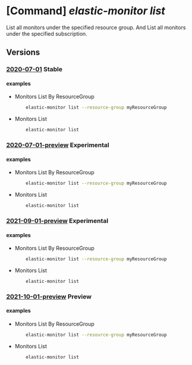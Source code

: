 # [Command] _elastic-monitor list_

List all monitors under the specified resource group. And List all monitors under the specified subscription.

## Versions

### [2020-07-01](/Resources/mgmt-plane/L3N1YnNjcmlwdGlvbnMve30vcHJvdmlkZXJzL21pY3Jvc29mdC5lbGFzdGljL21vbml0b3Jz/2020-07-01.xml) **Stable**

<!-- mgmt-plane /subscriptions/{}/providers/microsoft.elastic/monitors 2020-07-01 -->
<!-- mgmt-plane /subscriptions/{}/resourcegroups/{}/providers/microsoft.elastic/monitors 2020-07-01 -->

#### examples

- Monitors List By ResourceGroup
    ```bash
        elastic-monitor list --resource-group myResourceGroup
    ```

- Monitors List
    ```bash
        elastic-monitor list
    ```

### [2020-07-01-preview](/Resources/mgmt-plane/L3N1YnNjcmlwdGlvbnMve30vcHJvdmlkZXJzL21pY3Jvc29mdC5lbGFzdGljL21vbml0b3Jz/2020-07-01-preview.xml) **Experimental**

<!-- mgmt-plane /subscriptions/{}/providers/microsoft.elastic/monitors 2020-07-01-preview -->
<!-- mgmt-plane /subscriptions/{}/resourcegroups/{}/providers/microsoft.elastic/monitors 2020-07-01-preview -->

#### examples

- Monitors List By ResourceGroup
    ```bash
        elastic-monitor list --resource-group myResourceGroup
    ```

- Monitors List
    ```bash
        elastic-monitor list
    ```

### [2021-09-01-preview](/Resources/mgmt-plane/L3N1YnNjcmlwdGlvbnMve30vcHJvdmlkZXJzL21pY3Jvc29mdC5lbGFzdGljL21vbml0b3Jz/2021-09-01-preview.xml) **Experimental**

<!-- mgmt-plane /subscriptions/{}/providers/microsoft.elastic/monitors 2021-09-01-preview -->
<!-- mgmt-plane /subscriptions/{}/resourcegroups/{}/providers/microsoft.elastic/monitors 2021-09-01-preview -->

#### examples

- Monitors List By ResourceGroup
    ```bash
        elastic-monitor list --resource-group myResourceGroup
    ```

- Monitors List
    ```bash
        elastic-monitor list
    ```

### [2021-10-01-preview](/Resources/mgmt-plane/L3N1YnNjcmlwdGlvbnMve30vcHJvdmlkZXJzL21pY3Jvc29mdC5lbGFzdGljL21vbml0b3Jz/2021-10-01-preview.xml) **Preview**

<!-- mgmt-plane /subscriptions/{}/providers/microsoft.elastic/monitors 2021-10-01-preview -->
<!-- mgmt-plane /subscriptions/{}/resourcegroups/{}/providers/microsoft.elastic/monitors 2021-10-01-preview -->

#### examples

- Monitors List By ResourceGroup
    ```bash
        elastic-monitor list --resource-group myResourceGroup
    ```

- Monitors List
    ```bash
        elastic-monitor list
    ```

